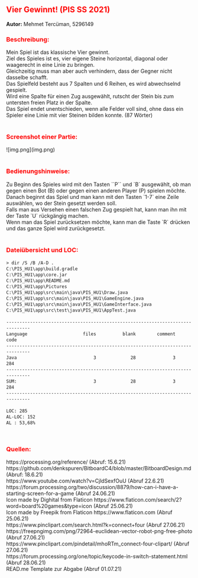 <h2><span style="color:red">Vier Gewinnt! (PIS SS 2021)</h2>
<p><strong>Autor:</strong> Mehmet Tercüman, 5296149</p>

<h3><span style="color:red">Beschreibung:</h3>
Mein Spiel ist das klassische Vier gewinnt. <br>
Ziel des Spieles ist es, vier eigene Steine horizontal, diagonal 
oder waagerecht in eine Linie zu bringen. <br>
Gleichzeitig muss man aber auch verhindern, dass der Gegner nicht dasselbe 
schafft. <br>
Das Spielfeld besteht aus 7 Spalten und 6 Reihen, es wird abwechselnd gespielt. <br>
Wird eine Spalte für einen Zug ausgewählt, rutscht der Stein bis zum untersten
freien Platz in der Spalte. <br>
Das Spiel endet unentschieden, wenn alle Felder voll sind, ohne dass ein Spieler 
eine Linie mit vier Steinen bilden konnte. (87 Wörter) <br>

<br>

<h3><span style="color:red">Screenshot einer Partie:</h3>
![img.png](img.png)
<br>
<br>

<h3><span style="color:red">Bedienungshinweise:</h3>
Zu Beginn des Spieles wird mit den Tasten ``P`` und `B` ausgewählt, 
ob man gegen einen Bot (B) oder gegen einen anderen Player (P) spielen möchte. <br>
Danach beginnt das Spiel und man kann mit den Tasten `1-7` eine Zeile auswählen, wo der Stein gesetzt werden soll. <br>
Falls man aus Versehen einen falschen Zug gespielt hat, kann man ihn mit der Taste `U` rückgängig machen. <br>
Wenn man das Spiel zurücksetzen möchte, kann man die Taste `R` drücken und das ganze Spiel wird zurückgesetzt. <br>
<br>

<h3><span style="color:red">Dateiübersicht und LOC:</h3>

```
> dir /S /B /A-D . 
C:\PIS_HU1\app\build.gradle 
C:\PIS_HU1\app\core.jar 
C:\PIS_HU1\app\README.md 
C:\PIS_HU1\app\Pictures 
C:\PIS_HU1\app\src\main\java\PIS_HU1\Draw.java 
C:\PIS_HU1\app\src\main\java\PIS_HU1\GameEngine.java 
C:\PIS_HU1\app\src\main\java\PIS_HU1\GameInterface.java 
C:\PIS_HU1\app\src\test\java\PIS_HU1\AppTest.java 

-------------------------------------------------------------------------------
Language                     files          blank        comment           code
-------------------------------------------------------------------------------
Java                             3             28              3            284
-------------------------------------------------------------------------------
SUM:                             3             28              3            284
-------------------------------------------------------------------------------

LOC: 285
AL-LOC: 152
AL : 53,68% 
```
<br>

<h3><span style="color:red">Quellen:</h3>
https://processing.org/reference/ (Abruf: 15.6.21) <br>
https://github.com/denkspuren/BitboardC4/blob/master/BitboardDesign.md (Abruf: 18.6.21) <br>
https://www.youtube.com/watch?v=CjldSexfOuU (Abruf 22.6.21) <br>
https://forum.processing.org/two/discussion/8879/how-can-i-have-a-starting-screen-for-a-game  (Abruf 24.06.21) <br>
Icon made by Dighital from Flaticon https://www.flaticon.com/search/2?word=board%20games&type=icon  (Abruf 25.06.21) <br>
Icon made by Freepik from Flaticon https://www.flaticon.com  (Abruf 25.06.21) <br>
https://www.pinclipart.com/search.html?k=connect+four (Abruf 27.06.21) <br>
https://freepngimg.com/png/72964-euclidean-vector-robot-png-free-photo (Abruf 27.06.21) <br>
https://www.pinclipart.com/pindetail/mhoRTm_connect-four-clipart/ (Abruf 27.06.21) <br>
https://forum.processing.org/one/topic/keycode-in-switch-statement.html (Abruf 28.06.21) <br>
READ.me Template zur Abgabe (Abruf 01.07.21) <br>